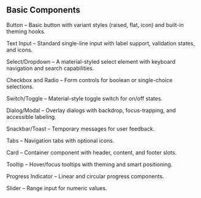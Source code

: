 ## Basic Components

Button – Basic button with variant styles (raised, flat, icon) and built-in theming hooks.

Text Input – Standard single-line input with label support, validation states, and icons.

Select/Dropdown – A material-styled select element with keyboard navigation and search capabilities.

Checkbox and Radio – Form controls for boolean or single-choice selections.

Switch/Toggle – Material-style toggle switch for on/off states.

Dialog/Modal – Overlay dialogs with backdrop, focus-trapping, and accessible labeling.

Snackbar/Toast – Temporary messages for user feedback.

Tabs – Navigation tabs with optional icons.

Card – Container component with header, content, and footer slots.

Tooltip – Hover/focus tooltips with theming and smart positioning.

Progress Indicator – Linear and circular progress components.

Slider – Range input for numeric values.
